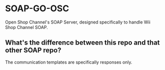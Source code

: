 # SOAP-GO-OSC
Open Shop Channel's SOAP Server, designed specifically to handle Wii Shop Channel SOAP.

## What's the difference between this repo and that other SOAP repo?
The communication templates are specifically responses only.
